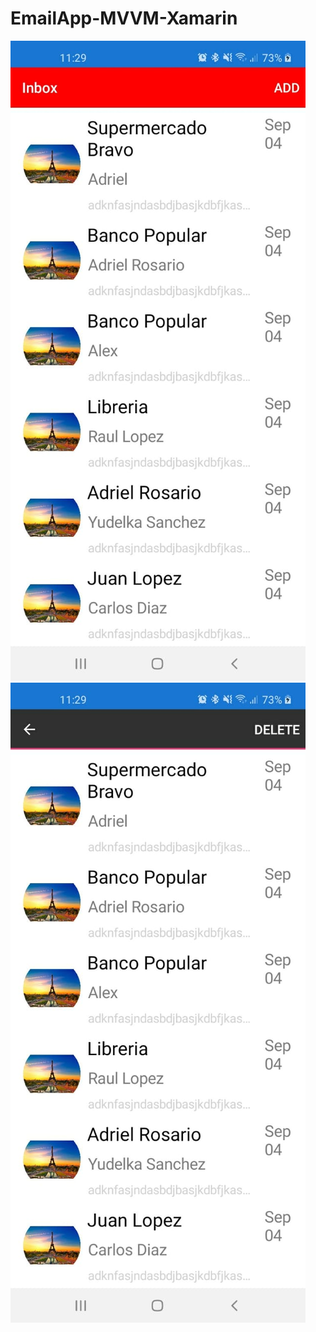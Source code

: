 # EmailApp-MVVM-Xamarin


![Inbox](https://github.com/adriel15rosario123/EmailApp-MVVM-Xamarin/blob/main/screenshot/Inbox.jpeg?raw=true)
![Delete](https://github.com/adriel15rosario123/EmailApp-MVVM-Xamarin/blob/main/screenshot/Delete.jpeg?raw=true)
